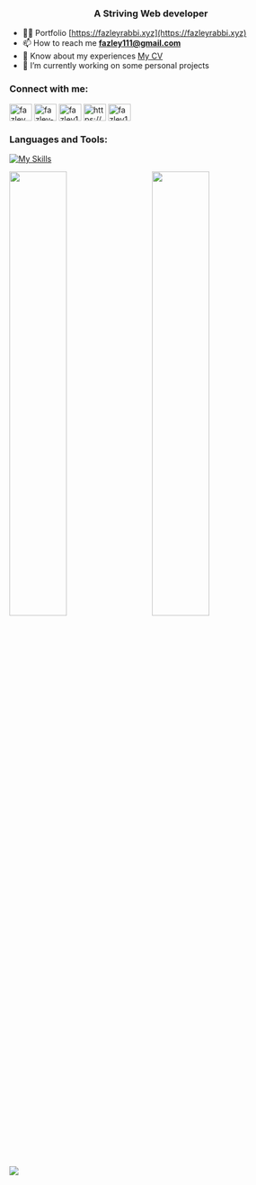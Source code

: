<h3 align="center">A Striving Web developer</h3>

<!-- <p align="left"> <img src="https://komarev.com/ghpvc/?username=fazleyrabby&label=Profile%20views&color=0e75b6&style=flat" alt="fazleyrabby" /> </p> -->


<!-- - 🔭 I’m currently working on EF-System Backend -->
<!-- - 🌱 I’m currently learning **React & Tailwind CSS** -->
<!-- - 👯 I’m looking to collaborate on **Laravel** -->
<!-- - 🤝 I’m looking for help with **React** -->
<!-- - 💬 Ask me about **Laravel, PHP** -->
- 👨‍💻 Portfolio [https://fazleyrabbi.xyz](https://fazleyrabbi.xyz)
- 📫 How to reach me **fazley111@gmail.com**
- 📄 Know about my experiences [My CV](https://drive.google.com/file/d/1OKkIKXabCV5AZidDxPnoERFfPsiLoSqK/view)
- 🔭 I’m currently working on some personal projects
<!-- - ⚡ Fun fact **I am bengali** -->



<h3 align="left">Connect with me:</h3>
<p align="left">
<a href="https://codepen.io/fazley_rabby" target="blank"><img align="center" src="https://raw.githubusercontent.com/rahuldkjain/github-profile-readme-generator/master/src/images/icons/Social/codepen.svg" alt="fazley_rabby" height="30" width="40" /></a>
<a href="https://linkedin.com/in/fazley-rabby" target="blank"><img align="center" src="https://raw.githubusercontent.com/rahuldkjain/github-profile-readme-generator/master/src/images/icons/Social/linked-in-alt.svg" alt="fazley-rabby" height="30" width="40" /></a>
<a href="https://fb.com/fazley111rabby" target="blank"><img align="center" src="https://raw.githubusercontent.com/rahuldkjain/github-profile-readme-generator/master/src/images/icons/Social/facebook.svg" alt="fazley111rabby" height="30" width="40" /></a>
<a href="https://www.youtube.com/channel/UC92vlvRLbBB7qeiUlIuxUiQ/" target="blank"><img align="center" src="https://raw.githubusercontent.com/rahuldkjain/github-profile-readme-generator/master/src/images/icons/Social/youtube.svg" alt="https://www.youtube.com/channel/uc92vlvrlbbb7qeiuliuxuiq" height="30" width="40" /></a>
<a href="https://www.hackerrank.com/fazley111" target="blank"><img align="center" src="https://raw.githubusercontent.com/rahuldkjain/github-profile-readme-generator/master/src/images/icons/Social/hackerrank.svg" alt="fazley111" height="30" width="40" /></a>
</p>

<h3 align="left">Languages and Tools:</h3>
<!-- <p align="left"> <a href="https://www.gnu.org/software/bash/" target="_blank"> <img src="https://www.vectorlogo.zone/logos/gnu_bash/gnu_bash-icon.svg" alt="bash" width="40" height="40"/> </a> <a href="https://getbootstrap.com" target="_blank"> <img src="https://raw.githubusercontent.com/devicons/devicon/master/icons/bootstrap/bootstrap-plain-wordmark.svg" alt="bootstrap" width="40" height="40"/> </a> <a href="https://www.chartjs.org" target="_blank"> <img src="https://www.chartjs.org/media/logo-title.svg" alt="chartjs" width="40" height="40"/> </a> <a href="https://codeigniter.com" target="_blank"> <img src="https://cdn.worldvectorlogo.com/logos/codeigniter.svg" alt="codeigniter" width="40" height="40"/> </a> <a href="https://www.w3schools.com/css/" target="_blank"> <img src="https://raw.githubusercontent.com/devicons/devicon/master/icons/css3/css3-original-wordmark.svg" alt="css3" width="40" height="40"/> </a> <a href="https://www.figma.com/" target="_blank"> <img src="https://www.vectorlogo.zone/logos/figma/figma-icon.svg" alt="figma" width="40" height="40"/> </a> <a href="https://git-scm.com/" target="_blank"> <img src="https://www.vectorlogo.zone/logos/git-scm/git-scm-icon.svg" alt="git" width="40" height="40"/> </a>  <a href="https://www.w3.org/html/" target="_blank"> <img src="https://raw.githubusercontent.com/devicons/devicon/master/icons/html5/html5-original-wordmark.svg" alt="html5" width="40" height="40"/> </a> <a href="https://developer.mozilla.org/en-US/docs/Web/JavaScript" target="_blank"> <img src="https://raw.githubusercontent.com/devicons/devicon/master/icons/javascript/javascript-original.svg" alt="javascript" width="40" height="40"/> </a> <a href="https://laravel.com/" target="_blank"> <img src="https://raw.githubusercontent.com/devicons/devicon/master/icons/laravel/laravel-plain-wordmark.svg" alt="laravel" width="40" height="40"/> </a> <a href="https://www.linux.org/" target="_blank"> <img src="https://raw.githubusercontent.com/devicons/devicon/master/icons/linux/linux-original.svg" alt="linux" width="40" height="40"/> </a> <a href="https://www.mysql.com/" target="_blank"> <img src="https://raw.githubusercontent.com/devicons/devicon/master/icons/mysql/mysql-original-wordmark.svg" alt="mysql" width="40" height="40"/> </a> <a href="https://www.php.net" target="_blank"> <img src="https://raw.githubusercontent.com/devicons/devicon/master/icons/php/php-original.svg" alt="php" width="40" height="40"/> </a> <a href="https://postman.com" target="_blank"> <img src="https://www.vectorlogo.zone/logos/getpostman/getpostman-icon.svg" alt="postman" width="40" height="40"/> </a>  <a href="https://sass-lang.com" target="_blank"> <img src="https://raw.githubusercontent.com/devicons/devicon/master/icons/sass/sass-original.svg" alt="sass" width="40" height="40"/> </a> <a href="https://tailwindcss.com/" target="_blank"> <img src="https://www.vectorlogo.zone/logos/tailwindcss/tailwindcss-icon.svg" alt="tailwind" width="40" height="40"/> </a> </p> -->

[![My Skills](https://skillicons.dev/icons?i=php,js,laravel,mysql,bash,css,sass,docker,tailwind,postman,linux,vscode,astro,netlify,git)](https://skillicons.dev)

<!-- <a href="https://reactjs.org/" target="_blank"> <img src="https://raw.githubusercontent.com/devicons/devicon/master/icons/react/react-original-wordmark.svg" alt="react" width="40" height="40"/> </a> -->
<!-- <a href="https://heroku.com" target="_blank"> <img src="https://www.vectorlogo.zone/logos/heroku/heroku-icon.svg" alt="heroku" width="40" height="40"/> </a> -->
<!--
### Github Stats 
![Fazley's GitHub stats](https://github-readme-stats-green-three.vercel.app/api?username=fazleyrabby&count_private=true&theme=tokyonight)

 ### Languages
![Top Langs](https://github-readme-stats-green-three.vercel.app/api/top-langs/?username=fazleyrabby&layout=compact&theme=tokyonight)



### Contributions
![Top Langs](https://github-readme-streak-stats.herokuapp.com/?user=fazleyrabby&theme=tokyonight)

-->
<p float="left">
    <img width="45%" src="https://github-readme-stats-green-three.vercel.app/api?username=fazleyrabby&count_private=true&theme=tokyonight"/>
&nbsp;&nbsp;&nbsp;&nbsp;&nbsp;
    <img width="45%" src="https://github-readme-streak-stats.herokuapp.com/?user=fazleyrabby&theme=tokyonight"/>
</p>



<!-- ### DevCard
<div align="left"> 
<img src="https://github.com/fazleyrabby/fazleyrabby/blob/master/devcard.svg" width="30%">
</div>
 -->
 
 ![](https://komarev.com/ghpvc/?username=fazleyrabby&label=PROFILE+VIEWS)


